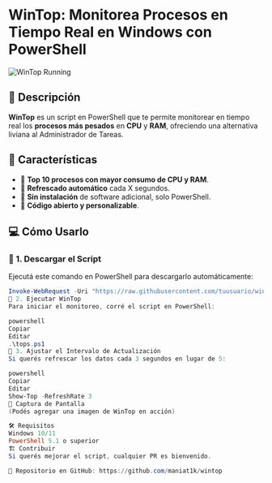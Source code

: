 # WinTop: Monitorea Procesos en Tiempo Real en Windows con PowerShell

![WinTop Running](https://i.imgur.com/your_image_link.png)  

## 🚀 Descripción  
**WinTop** es un script en PowerShell que te permite monitorear en tiempo real los **procesos más pesados** en **CPU** y **RAM**, ofreciendo una alternativa liviana al Administrador de Tareas.  

## 📌 Características  
- 🔹 **Top 10 procesos con mayor consumo de CPU y RAM**.  
- 🔹 **Refrescado automático** cada X segundos.  
- 🔹 **Sin instalación** de software adicional, solo PowerShell.  
- 🔹 **Código abierto y personalizable**.  

## 💻 **Cómo Usarlo**  

### 🔹 1. Descargar el Script  
Ejecutá este comando en PowerShell para descargarlo automáticamente:  

```powershell
Invoke-WebRequest -Uri "https://raw.githubusercontent.com/tuusuario/wintop/main/tops.ps1" -OutFile "tops.ps1"
🔹 2. Ejecutar WinTop
Para iniciar el monitoreo, corré el script en PowerShell:

powershell
Copiar
Editar
.\tops.ps1
🔹 3. Ajustar el Intervalo de Actualización
Si querés refrescar los datos cada 3 segundos en lugar de 5:

powershell
Copiar
Editar
Show-Top -RefreshRate 3
📸 Captura de Pantalla
(Podés agregar una imagen de WinTop en acción)

🛠️ Requisitos
Windows 10/11
PowerShell 5.1 o superior
🏗️ Contribuir
Si querés mejorar el script, cualquier PR es bienvenido.

📌 Repositorio en GitHub: https://github.com/maniat1k/wintop
